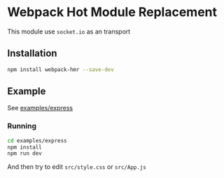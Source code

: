 # Webpack Hot Module Replacement
This module use `socket.io` as an transport

## Installation
```sh
npm install webpack-hmr --save-dev
```
## Example
See [examples/express](./examples/express)

### Running
```sh
cd examples/express
npm install
npm run dev
```

And then try to edit `src/style.css` or `src/App.js`